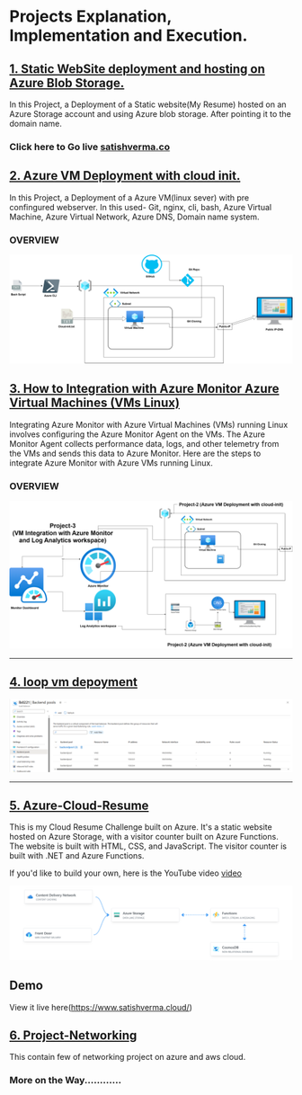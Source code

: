# Projects Explanation, Implementation and Execution.

## [1. Static WebSite deployment and hosting on Azure Blob Storage.](https://github.com/satishvermacoen/Azure-Projects/tree/main/1.%20Static%20WebSite%20deployment%20and%20hosting%20on%20Azure%20Blob%20Storage)
In this Project, a Deployment of a Static website(My Resume) hosted on an Azure Storage account and using Azure blob storage. After pointing it to the domain name.
### Click here to Go live [satishverma.co](http://satishvermacloudlearning.shop)

## [2. Azure VM Deployment with cloud init.](https://github.com/satishvermacoen/Azure-Projects/tree/main/2.%20Azure%20VM%20Deployment%20with%20cloud%20init)
In this Project, a Deployment of a Azure VM(linux sever) with pre confingured webserver. In this used- Git, nginx, cli, bash, Azure Virtual Machine, Azure Virtual Network, Azure DNS, Domain name system.
### OVERVIEW
![Overview](2.%20Azure%20VM%20Deployment%20with%20cloud%20init/img/draw.png)

## [3. How to Integration with Azure Monitor Azure Virtual Machines (VMs Linux)](https://github.com/satishvermacoen/Azure-Projects/tree/main/3.%20VM%20Integration%20with%20Azure%20monitor%20and%20Log%20Analytics%20workspace)
Integrating Azure Monitor with Azure Virtual Machines (VMs) running Linux involves configuring the Azure Monitor Agent on the VMs. The Azure Monitor Agent collects performance data, logs, and other telemetry from the VMs and sends this data to Azure Monitor. Here are the steps to integrate Azure Monitor with Azure VMs running Linux.
### OVERVIEW
![Overview](3.%20VM%20Integration%20with%20Azure%20monitor%20and%20Log%20Analytics%20workspace/img/3.VM-Integration%20with%20Azure%20Monitor.png)

-------------------------------
## [4. loop vm depoyment](https://github.com/satishvermacoen/Azure-Projects/tree/main//4.%20loop%20vm%20depoyment)

![Overview](/4.%20loop%20vm%20depoyment/img.png)

-------------------------------
## [5. Azure-Cloud-Resume](https://github.com/satishvermacoen/Azure-Cloud-Resume.git)

This is my Cloud Resume Challenge built on Azure. It's a static website hosted on Azure Storage, with a visitor counter built on Azure Functions. The website is built with HTML, CSS, and JavaScript. The visitor counter is built with .NET and Azure Functions. 

If you'd like to build your own, here is the YouTube video [video](https://youtu.be/ieYrBWmkfno) 

![architecture](5.Azure-Cloud-Resume/architecture.png)
## Demo

View it live here(https://www.satishverma.cloud/)

## [6. Project-Networking](./6.Project-networking/)

This contain few of networking project on azure and aws cloud.


### More on the Way............